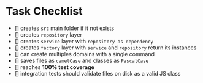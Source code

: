 # Task Checklist

- [] creates `src` main folder if it not exists
- [] creates `repository` layer
- [] creates `service` layer with `repository as dependency`
- [] creates `factory` layer with `service` and `repository` return its instances
- [] can create multiples domains with a single command
- [] saves files as `camelCase` and classes as `PascalCase`
- [] reaches **100% test coverage**
- [] integration tests should validate files on disk as a valid JS class
